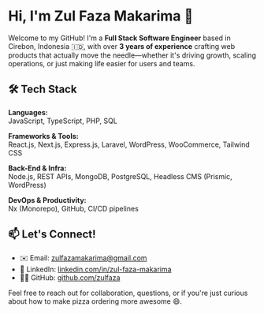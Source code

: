 # Hi, I'm Zul Faza Makarima 👋

Welcome to my GitHub! I'm a **Full Stack Software Engineer** based in Cirebon, Indonesia 🇮🇩, with over **3 years of experience** crafting web products that actually move the needle—whether it's driving growth, scaling operations, or just making life easier for users and teams.

## 🛠 Tech Stack

**Languages:**  
JavaScript, TypeScript, PHP, SQL

**Frameworks & Tools:**  
React.js, Next.js, Express.js, Laravel, WordPress, WooCommerce, Tailwind CSS

**Back-End & Infra:**  
Node.js, REST APIs, MongoDB, PostgreSQL, Headless CMS (Prismic, WordPress)

**DevOps & Productivity:**  
Nx (Monorepo), GitHub, CI/CD pipelines

## 📫 Let's Connect!

- ✉️ Email: [zulfazamakarima@gmail.com](mailto:zulfazamakarima@gmail.com)  
- 💼 LinkedIn: [linkedin.com/in/zul-faza-makarima](https://www.linkedin.com/in/zul-faza-makarima/)  
- 🧑‍💻 GitHub: [github.com/zulfaza](https://github.com/zulfaza)  

Feel free to reach out for collaboration, questions, or if you're just curious about how to make pizza ordering more awesome 😄.
